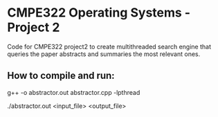 # CMPE322 Operating Systems - Project 2



Code for CMPE322 project2 to create multithreaded search engine that queries the paper abstracts and summaries the most relevant ones.
 
## How to compile and run:
g++ -o abstractor.out abstractor.cpp -lpthread

./abstractor.out <input_file> <output_file>
